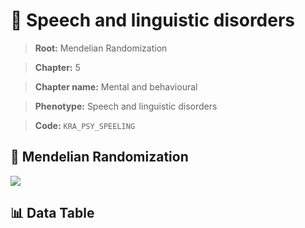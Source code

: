 # 🧪 Speech and linguistic disorders

> **Root:** Mendelian Randomization

> **Chapter:** 5  

> **Chapter name:** Mental and behavioural

> **Phenotype:** Speech and linguistic disorders  

> **Code:** `KRA_PSY_SPEELING`

## 🧬 Mendelian Randomization  

<img src="/MR/Figures/Forward/KRA_PSY_SPEELING.png"/>

## 📊 Data Table

<CsvTableMRF src="/MR_Data/Forward/KRA_PSY_SPEELING.csv"/>
